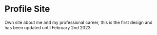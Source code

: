 # Profile Site
Own site about me and my professional career, this is the first design and has been updated until February 2nd 2023
